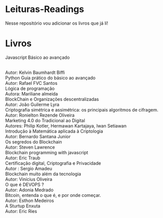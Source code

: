 # Leituras-Readings
Nesse repositório vou adicionar os livros que já lí! 
<h1> Livros </h1> 
<p>Javascript
Básico ao avançado</p> 
<br>
Autor: Kelvin Baumhardt Biffi
<br>
Python 
Guia prático do básico ao avançado
<br>
Autor: Rafael FVC Santos 
<br>
Lógica de programação 
<br>
Autora: Mariliane almeida 
<br>
BlockChain e Organizações descentralizadas 
<br>
Autor: João Guilerme Lyra 
<br>
Criptografia simétrica e assimétrica: os principais algoritmos de cifragem.
<br>
Autor: Ronielton Rezende Oliveira 
<br>
Marketing 4.0 do Tradicional ao Digital 
<br>
Autores: Philip Kotler, Hermawan Kartajaya, Iwan Setiawan 
<br>
Introdução à Matemática aplicada à Criptologia
<br>
Autor: Bernardo Santana Junior 
<br> 
Os segredos do Blockchain 
<br>
Autor: Steven Lawrence 
<br>
Blockchain programming with javascript
<br>
Autor: Eric Traub 
<br> 
Certificação digital, Criptografia e Privacidade 
<br>
Autor : Sergio Amadeu 
<br>
Blockchain muito além da tecnologia 
<br>
Autor: Vinícius Oliveira 
<br>
O que é DEVOPS ?
<br>
Autor: Adonia Medrado 
<br> 
Bitcoin, entenda o que é, e por onde começar.
<br>
Autor: Esthon Medeiros 
<br>
A Sturtup Enxuta
<br>
Autor: Eric Ries 
<br>

